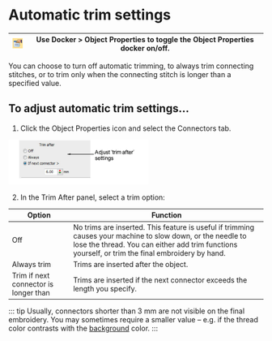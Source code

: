 # Automatic trim settings

| ![ObjectProperties00023.png](assets/ObjectProperties00023.png) | Use Docker > Object Properties to toggle the Object Properties docker on/off. |
| -------------------------------------------------------------- | ----------------------------------------------------------------------------- |

You can choose to turn off automatic trimming, to always trim connecting stitches, or to trim only when the connecting stitch is longer than a specified value.

## To adjust automatic trim settings...

1. Click the Object Properties icon and select the Connectors tab.

![connectors00024.png](assets/connectors00024.png)

2. In the Trim After panel, select a trim option:

| Option                                | Function                                                                                                                                                                                                        |
| ------------------------------------- | --------------------------------------------------------------------------------------------------------------------------------------------------------------------------------------------------------------- |
| Off                                   | No trims are inserted. This feature is useful if trimming causes your machine to slow down, or the needle to lose the thread. You can either add trim functions yourself, or trim the final embroidery by hand. |
| Always trim                           | Trims are inserted after the object.                                                                                                                                                                            |
| Trim if next connector is longer than | Trims are inserted if the next connector exceeds the length you specify.                                                                                                                                        |

::: tip
Usually, connectors shorter than 3 mm are not visible on the final embroidery. You may sometimes require a smaller value – e.g. if the thread color contrasts with the [background](../../glossary/glossary#background) color.
:::
